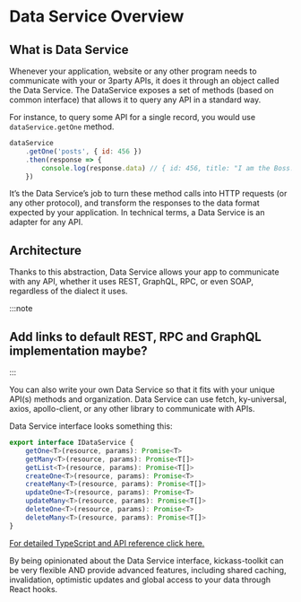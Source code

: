 # Data Service Overview

## What is Data Service

Whenever your application, website or any other program needs to communicate with your or 3party APIs, it does it through an object called the Data Service. The DataService exposes a set of methods (based on common interface) that allows it to query any API in a standard way.

For instance, to query some API for a single record, you would use `dataService.getOne` method.

```js
dataService
    .getOne('posts', { id: 456 })
    .then(response => {
        console.log(response.data) // { id: 456, title: "I am the Boss!" }
    })
```

It’s the Data Service’s job to turn these method calls into HTTP requests (or any other protocol), and transform the responses to the data format expected by your application. In technical terms, a Data Service is an adapter for any API.

## Architecture

Thanks to this abstraction, Data Service allows your app to communicate with any API, whether it uses REST, GraphQL, RPC, or even SOAP, regardless of the dialect it uses. 

:::note

<!-- TODO add data provider implementations  -->

## Add links to default REST, RPC and GraphQL implementation maybe?

:::

You can also write your own Data Service so that it fits with your unique API(s) methods and organization. Data Service can use fetch, ky-universal, axios, apollo-client, or any other library to communicate with APIs.

Data Service interface looks something this:

```ts
export interface IDataService {
    getOne<T>(resource, params): Promise<T>
    getMany<T>(resource, params): Promise<T[]>
    getList<T>(resource, params): Promise<T[]>
    createOne<T>(resource, params): Promise<T>
    createMany<T>(resource, params): Promise<T[]>
    updateOne<T>(resource, params): Promise<T>
    updateMany<T>(resource, params): Promise<T[]>
    deleteOne<T>(resource, params): Promise<T>
    deleteMany<T>(resource, params): Promise<T[]>
}
```

[For detailed TypeScript and API reference click here.](/docs/types/interfaces/IDataService)

By being opinionated about the Data Service interface, kickass-toolkit can be very flexible AND provide advanced features, including shared caching, invalidation, optimistic updates and global access to your data through React hooks.
